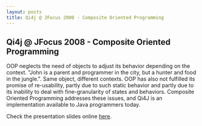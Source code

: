 ```yaml
---
layout: posts
title: Qi4j @ JFocus 2008 - Composite Oriented Programming
---
```

## Qi4j @ JFocus 2008 - Composite Oriented Programming

OOP neglects the need of objects to adjust its behavior depending on the context. "John is a parent and programmer in the city, but a hunter and food in the jungle.". Same object, different contexts. OOP has also not fulfilled its promise of re-usability, partly due to such static behavior and partly due to its inability to deal with fine-granularity of states and behaviors. Composite Oriented Programming addresses these issues, and Qi4J is an implementation available to Java programmers today.

Check the presentation slides online [here](http://www.jfokus.se/jfokus08/pres/jf08-CompositeOrientedProgrammingWithQi4j.pdf).

